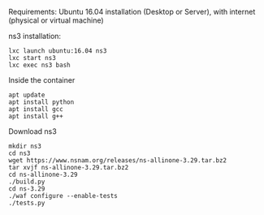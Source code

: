 Requirements: Ubuntu 16.04 installation (Desktop or Server), with internet (physical or virtual machine)

ns3 installation:
```shell
lxc launch ubuntu:16.04 ns3
lxc start ns3 
lxc exec ns3 bash
```
Inside the container
```shell
apt update
apt install python
apt install gcc 
apt install g++
```

Download ns3
```shell
mkdir ns3
cd ns3
wget https://www.nsnam.org/releases/ns-allinone-3.29.tar.bz2
tar xvjf ns-allinone-3.29.tar.bz2
cd ns-allinone-3.29
./build.py
cd ns-3.29
./waf configure --enable-tests
./tests.py
```

